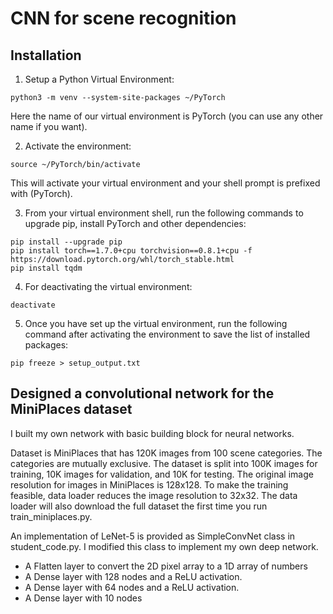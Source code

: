 # CNN for scene recognition
## Installation
1. Setup a Python Virtual Environment: 

```
python3 -m venv --system-site-packages ~/PyTorch
```

Here the name of our virtual environment is PyTorch (you can use any other name if you want).

2. Activate the environment:
```
source ~/PyTorch/bin/activate
```
This will activate your virtual environment and your shell prompt is prefixed with (PyTorch).

3. From your virtual environment shell, run the following commands to upgrade pip, install PyTorch and other dependencies:
```
pip install --upgrade pip
pip install torch==1.7.0+cpu torchvision==0.8.1+cpu -f https://download.pytorch.org/whl/torch_stable.html
pip install tqdm
```

4. For deactivating the virtual environment:
```
deactivate
```

5. Once you have set up the virtual environment, run the following command after activating the environment to save the list of installed packages:
```
pip freeze > setup_output.txt
```

## Designed a convolutional network for the MiniPlaces dataset

I built my own network with basic building block for neural networks.

Dataset is MiniPlaces that has 120K images from 100 scene categories. The categories are mutually exclusive. The dataset is split into 100K images for training, 10K images for validation, and 10K for testing. The original image resolution for images in MiniPlaces is 128x128. To make the training feasible, data loader reduces the image resolution to 32x32. The data loader will also download the full dataset the first time you run train_miniplaces.py. 

An implementation of LeNet-5 is provided as SimpleConvNet class in student_code.py. I modified this class to implement my own deep network.
- A Flatten layer to convert the 2D pixel array to a 1D array of numbers
- A Dense layer with 128 nodes and a ReLU activation.
- A Dense layer with 64 nodes and a ReLU activation.
- A Dense layer with 10 nodes





